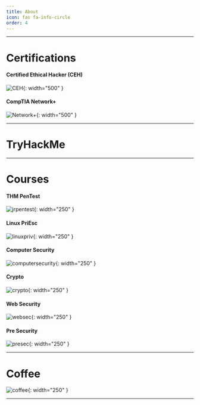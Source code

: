 ```yaml
---
title: About
icon: fas fa-info-circle
order: 4
---
```


---

# Certifications

#### Certified Ethical Hacker (CEH)
![CEH](/cehcert.jpg){: width="500" }

#### CompTIA Network+
![Network+](/networkP.jpg){: width="500" }

---

# TryHackMe
<script src="https://tryhackme.com/badge/836492"></script>

---

# Courses

#### THM PenTest
![jrpentest](/jrpen.png){: width="250" }

#### Linux PriEsc
![linuxpriv](/linuxesc.jpg){: width="250" }

#### Computer Security
![computersecurity](/wenliangcomputersecurity.jpg){: width="250" }

#### Crypto
![crypto](/wenliangcrypto.jpg){: width="250" }

#### Web Security
![websec](/wenliangwebsecurity.jpg){: width="250" }

#### Pre Security
![presec](/presec.png){: width="250" }

---

# Coffee
![coffee](/coffee.jpg){: width="250" }

---

